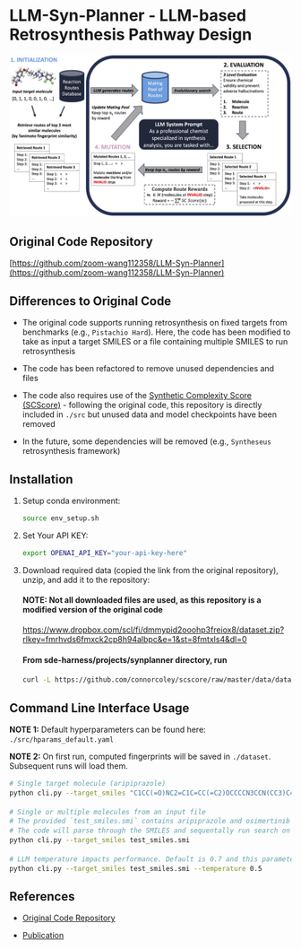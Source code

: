 # LLM-Syn-Planner - LLM-based Retrosynthesis Pathway Design

<img src="assets/llm-retro-overview.png">


Original Code Repository
------------------------
[https://github.com/zoom-wang112358/LLM-Syn-Planner](https://github.com/zoom-wang112358/LLM-Syn-Planner)


Differences to Original Code
----------------------------
* The original code supports running retrosynthesis on fixed targets from benchmarks (e.g., `Pistachio Hard`). Here, the code has been modified to take as input a target SMILES or a file containing multiple SMILES to run retrosynthesis

* The code has been refactored to remove unused dependencies and files

* The code also requires use of the [Synthetic Complexity Score (SCScore)](https://github.com/connorcoley/scscore) - following the original code, this repository is directly included in `./src` but unused data and model checkpoints have been removed

* In the future, some dependencies will be removed (e.g., `Syntheseus` retrosynthesis framework)


Installation
-------------
1. Setup conda environment:
   ```bash
   source env_setup.sh
   ```

2. Set Your API KEY:
   ```bash
   export OPENAI_API_KEY="your-api-key-here"
   ```

3. Download required data (copied the link from the original repository), unzip, and add it to the repository:
   #### NOTE: Not all downloaded files are used, as this repository is a modified version of the original code

   https://www.dropbox.com/scl/fi/dmmypid2ooohp3freiox8/dataset.zip?rlkey=fmrhvds6fmxck2cp8h94albpc&e=1&st=8fmtxls4&dl=0

   #### From sde-harness/projects/synplanner directory, run
   ```bash
   curl -L https://github.com/connorcoley/scscore/raw/master/data/data_processed.csv -o dataset/data_processed.csv
   ```


Command Line Interface Usage
----------------------------
**NOTE 1:** Default hyperparameters can be found here: `./src/hparams_default.yaml`

**NOTE 2:** On first run, computed fingerprints will be saved in `./dataset`. Subsequent runs will load them.

```bash
# Single target molecule (aripiprazole)
python cli.py --target_smiles "C1CC(=O)NC2=C1C=CC(=C2)OCCCCN3CCN(CC3)C4=C(C(=CC=C4)Cl)Cl"

# Single or multiple molecules from an input file
# The provided `test_smiles.smi` contains aripiprazole and osimertinib but more SMILES could be added
# The code will parse through the SMILES and sequentally run search on each
python cli.py --target_smiles test_smiles.smi

# LLM temperature impacts performance. Default is 0.7 and this parameter is exposed to the user
python cli.py --target_smiles test_smiles.smi --temperature 0.5
```

References
----------
* [Original Code Repository](https://github.com/zoom-wang112358/LLM-Syn-Planner)

* [Publication](https://openreview.net/forum?id=NhkNX8jYld&noteId=9wCQSd8Tfu)
    